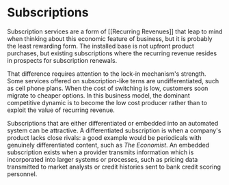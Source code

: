 # Subscriptions
Subscription services are a form of [[Recurring Revenues]] that leap to mind when thinking about this economic feature of business, but it is probably the least rewarding form. The installed base is not upfront product purchases, but existing subscriptions where the recurring revenue resides in prospects for subscription renewals.

That difference requires attention to the lock-in mechanism's strength. Some services offered on subscription-like terns are undifferentiated, such as cell phone plans. When the cost of switching is low, customers soon migrate to cheaper options. In this business model, the dominant competitive dynamic is to become the low cost producer rather than to exploit the value of recurring revenue.

Subscriptions that are either differentiated or embedded into an automated system can be attractive. A differentiated subscription is when a company's product lacks close rivals: a good example would be periodicals with genuinely differentiated content, such as *The Economist*. An embedded subscription exists when a provider transmits information which is incorporated into larger systems or processes, such as pricing data transmitted to market analysts or credit histories sent to bank credit scoring personnel.

